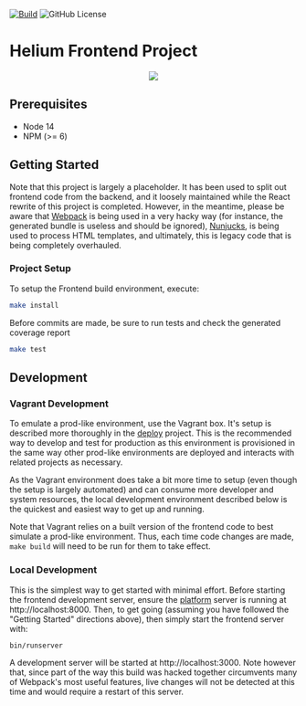 [![Build](https://github.com/heliumedu/frontend/actions/workflows/build.yml/badge.svg)](https://github.com/heliumedu/frontend/actions/workflows/build.yml)
![GitHub License](https://img.shields.io/github/license/heliumedu/frontend)

# Helium Frontend Project

<p align="center"><img src="https://www.heliumedu.com/assets/img/logo_full_blue.png" /></p>

## Prerequisites

- Node 14
- NPM (>= 6)

## Getting Started
Note that this project is largely a placeholder. It has been used to split out frontend code from the backend, and it
loosely maintained while the React rewrite of this project is completed. However, in the meantime, please be aware that
[Webpack](https://webpack.js.org/) is being used in a very hacky way (for instance, the generated bundle is useless and
should be ignored), [Nunjucks](https://mozilla.github.io/nunjucks/), is being used to process HTML templates, and
ultimately, this is legacy code that is being completely overhauled.

### Project Setup
To setup the Frontend build environment, execute:

```sh
make install
```

Before commits are made, be sure to run tests and check the generated coverage report

```sh
make test
```

## Development
### Vagrant Development
To emulate a prod-like environment, use the Vagrant box. It's setup is described more thoroughly in the [deploy](https://github.com/HeliumEdu/deploy#readme)
project. This is the recommended way to develop and test for production as this environment is provisioned in the same way other prod-like
environments are deployed and interacts with related projects as necessary.

As the Vagrant environment does take a bit more time to setup (even though the setup is largely automated) and can consume more developer
and system resources, the local development environment described below is the quickest and easiest way to get up and running.

Note that Vagrant relies on a built version of the frontend code to best simulate a prod-like environment. Thus, each
time code changes are made, `make build` will need to be run for them to take effect.

### Local Development
This is the simplest way to get started with minimal effort. Before starting the frontend development server, ensure the
[platform](https://github.com/HeliumEdu/platform#readme) server is running at http://localhost:8000. Then, to get going
(assuming you have followed the "Getting Started" directions above), then simply start the frontend server with:

```sh
bin/runserver
```

A development server will be started at http://localhost:3000. Note however that, since part of the way this build was
hacked together circumvents many of Webpack's most useful features, live changes will not be detected at this time and
would require a restart of this server.
